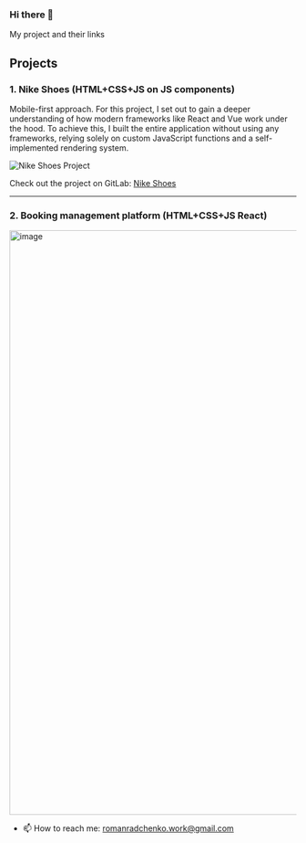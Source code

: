 ### Hi there 👋

My project and their links

## Projects

### 1. Nike Shoes (HTML+CSS+JS on JS components)
Mobile-first approach.
For this project, I set out to gain a deeper understanding of how modern frameworks like React and Vue work under the hood. To achieve this, I built the entire application without using any frameworks, relying solely on custom JavaScript functions and a self-implemented rendering system.

![Nike Shoes Project](https://github.com/nodenwwsfww/nodenwwsfww/assets/54706661/5472419d-aa33-416b-a118-b2c5878dbea3)

Check out the project on GitLab: [Nike Shoes](https://gitlab.com/nodenwwsfww/nike-shoes)

---

### 2. Booking management platform (HTML+CSS+JS React)
<img width="1536" height="1024" alt="image" src="https://github.com/user-attachments/assets/44593088-7328-4b88-b818-dd8f48da5147" />



- 📫 How to reach me: romanradchenko.work@gmail.com
